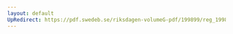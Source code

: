 ```yaml
---
layout: default
UpRedirect: https://pdf.swedeb.se/riksdagen-volumeG-pdf/199899/reg_199899/reg_199899_0010.pdf
---
```

